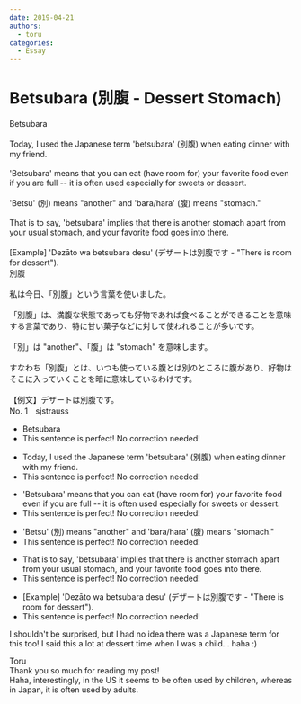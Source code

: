 ```yaml
---
date: 2019-04-21
authors:
  - toru
categories:
  - Essay
---
```


<h1 id="subject_show">Betsubara (別腹 - Dessert Stomach)</h1>
<div class="date" hidden>Apr 21, 2019 22:40</div>
<div id="post"><div id="body_show_ori">
Betsubara<br/><br/>Today, I used the Japanese term 'betsubara' (別腹) when eating dinner with my friend.<br/><br/>'Betsubara' means that you can eat (have room for) your favorite food even if you are full -- it is often used especially for sweets or dessert.<br/><br/>'Betsu' (別) means "another" and 'bara/hara' (腹) means "stomach."<br/><br/>That is to say, 'betsubara' implies that there is another stomach apart from your usual stomach, and your favorite food goes into there.<br/><br/>[Example] 'Dezāto wa betsubara desu' (デザートは別腹です - "There is room for dessert").
</div></div>

<!-- more -->

<div id="post_ja"><div id="body_show_mo">
別腹<br/><br/>私は今日、「別腹」という言葉を使いました。<br/><br/>「別腹」は、満腹な状態であっても好物であれば食べることができることを意味する言葉であり、特に甘い菓子などに対して使われることが多いです。<br/><br/>「別」は "another"、「腹」は "stomach" を意味します。<br/><br/>すなわち「別腹」とは、いつも使っている腹とは別のところに腹があり、好物はそこに入っていくことを暗に意味しているわけです。<br/><br/>【例文】デザートは別腹です。
</div></div>
<div id="block"><div class="first_name"> No. 1　<span class="just_name">sjstrauss</span></div><div id="block2">
<ul class="correction_field">
<li class="incorrect">Betsubara</li>
<li class="corrected perfect">This sentence is perfect! No correction needed!</li>
</ul>
<ul class="correction_field">
<li class="incorrect">Today, I used the Japanese term 'betsubara' (別腹) when eating dinner with my friend.</li>
<li class="corrected perfect">This sentence is perfect! No correction needed!</li>
</ul>
<ul class="correction_field">
<li class="incorrect">'Betsubara' means that you can eat (have room for) your favorite food even if you are full -- it is often used especially for sweets or dessert.</li>
<li class="corrected perfect">This sentence is perfect! No correction needed!</li>
</ul>
<ul class="correction_field">
<li class="incorrect">'Betsu' (別) means "another" and 'bara/hara' (腹) means "stomach."</li>
<li class="corrected perfect">This sentence is perfect! No correction needed!</li>
</ul>
<ul class="correction_field">
<li class="incorrect">That is to say, 'betsubara' implies that there is another stomach apart from your usual stomach, and your favorite food goes into there.</li>
<li class="corrected perfect">This sentence is perfect! No correction needed!</li>
</ul>
<ul class="correction_field">
<li class="incorrect">[Example] 'Dezāto wa betsubara desu' (デザートは別腹です - "There is room for dessert").</li>
<li class="corrected perfect">This sentence is perfect! No correction needed!</li>
</ul>
<p class="comment_small">
 I shouldn't be surprised, but I had no idea there was a Japanese term for this too! I said this a lot at dessert time when I was a child... haha :)
</p>

</div><div class="name"><span class="just_name">Toru</span><br>
Thank you so much for reading my post!<br/>Haha, interestingly, in the US it seems to be often used by children, whereas in Japan, it is often used by adults.
</div>
</div>
